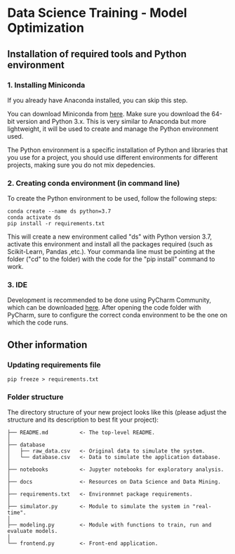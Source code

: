 # Data Science Training - Model Optimization

## Installation of required tools and Python environment

### 1. Installing Miniconda

If you already have Anaconda installed, you can skip this step.

You can download Miniconda from [here](https://docs.conda.io/en/latest/miniconda.html). Make sure you download the 64-bit
version and Python 3.x. This is very similar to Anaconda but more lightweight, it will be used to create and manage
the Python environment used. 

The Python environment is a specific installation of Python and libraries that you use for a project, you should use
different environments for different projects, making sure you do not mix depedencies.

### 2. Creating conda environment (in command line)

To create the Python environment to be used, follow the following steps:

    conda create --name ds python=3.7
    conda activate ds
    pip install -r requirements.txt

This will create a new environment called "ds" with Python version 3.7, activate this environment
and install all the packages required (such as Scikit-Learn, Pandas ,etc.). Your commanda line
must be pointing at the folder ("cd" to the folder) with the code for the "pip install"
 command to work.
 
### 3. IDE

Development is recommended to be done using PyCharm Community, which can be downloaded 
[here](https://www.jetbrains.com/pycharm/download/). After opening the code folder with PyCharm, 
sure to configure the correct conda environment to be the one on which the code runs.

## Other information 

### Updating requirements file

    pip freeze > requirements.txt

### Folder structure

The directory structure of your new project looks like this (please adjust the structure and its description to best fit your project): 

```
├── README.md          <- The top-level README.
│
├── database
│   ├── raw_data.csv   <- Original data to simulate the system.
│   └── database.csv   <- Data to simulate the application database.
│
├── notebooks          <- Jupyter notebooks for exploratory analysis.
│
├── docs               <- Resources on Data Science and Data Mining.
│
├── requirements.txt   <- Environmnet package requirements.
│
├── simulator.py       <- Module to simulate the system in "real-time".
│
├── modeling.py        <- Module with functions to train, run and evaluate models.
│
└── frontend.py        <- Front-end application.
```


